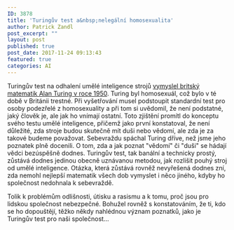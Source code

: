 ```yaml
---
ID: 3878
title: 'Turingův test a&nbsp;nelegální homosexualita'
author: Patrick Zandl
post_excerpt: ""
layout: post
published: true
post_date: 2017-11-24 09:13:43
featured: true
categories: AI
---
```

Turingův test na odhalení umělé inteligence strojů <a href="https://cs.wikipedia.org/wiki/Turingův_test">vymyslel britský matematik Alan Turing v roce 1950</a>. Turing byl homosexuál, což bylo v té době v Británii trestné. Při vyšetřování musel podstoupit standardní test pro osoby podezřelé z homosexuality a při tom si uvědomil, že není podstatné, jaký člověk je, ale jak ho vnímají ostatní. Toto zjištění promítl do konceptu svého testu umělé inteligence, přičemž jako první konstatoval, že není důležité, zda stroje budou skutečně mít duši nebo vědomí, ale zda je za takové budeme považovat.
Sebevraždu spáchal Turing dříve, než jsme jeho poznatek plně docenili. O tom, zda a jak poznat "vědomí" či "duši" se hádají vědci bezúspěšně dodnes. Turingův test, tak banální a technicky prostý, zůstává dodnes jedinou obecně uznávanou metodou, jak rozlišit pouhý stroj od umělé inteligence.
Otázka, která zůstává rovněž nevyřešená dodnes zní, zda nemohl nejlepší matematik všech dob vymyslet i něco jiného, kdyby ho společnost nedohnala k sebevraždě.

Tolik k problémům odlišnosti, útisku a rasismu a k tomu, proč jsou pro lidskou společnost nebezpečné. Bohužel rovněž s konstatováním, že ti, kdo se ho dopouštějí, těžko někdy nahlédnou význam poznatků, jako je Turingův test pro naši společnost...
